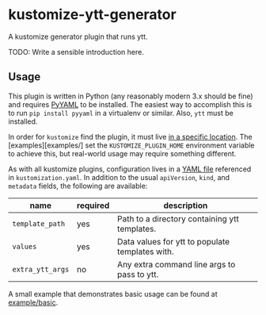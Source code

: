 # kustomize-ytt-generator

A kustomize generator plugin that runs ytt.

TODO: Write a sensible introduction here.

## Usage

This plugin is written in Python (any reasonably modern 3.x should be fine) and
requires [PyYAML][pyyaml] to be installed. The
easiest way to accomplish this is to run `pip install pyyaml` in a virtualenv
or similar. Also, `ytt` must be installed.

In order for `kustomize` find the plugin, it must live [in a specific
location][kustomize_placement]. The [examples][examples/] set the
`KUSTOMIZE_PLUGIN_HOME` environment variable to achieve this, but real-world
usage may require something different.

As with all kustomize plugins, configuration lives in a [YAML
file][kustomize_config] referenced in `kustomization.yaml`. In addition to the
usual `apiVersion`, `kind`, and `metadata` fields, the following are available:

| name             | required | description |
| ---------------- | -------- | ----------- |
| `template_path`  | yes      | Path to a directory containing ytt templates. |
| `values`         | yes      | Data values for ytt to populate templates with. |
| `extra_ytt_args` | no       | Any extra command line args to pass to ytt. |

A small example that demonstrates basic usage can be found at
[example/basic](example/basic).


[pyyaml]: https://pypi.org/project/PyYAML/
[kustomize_placement]: https://kubectl.docs.kubernetes.io/guides/extending_kustomize/#placement
[kustomize_config]: https://kubectl.docs.kubernetes.io/guides/extending_kustomize/#configuration

